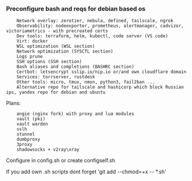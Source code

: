 ### Preconfigure bash and reqs for debian based os

        Network overlay: zerotier, nebula, defined, tailscale, ngrok
        Observability: nodeexporter, prometheus, alertmanager, cadvizor, victoriametrics - with precreated certs
        Dev tools: terraform, helm, kubectl, code server (VS code)
        Virt: docker
        WSL optimization (WSL section)
        Network optimization (SYSCTL section)
        Logs prune
        SSH options (SSH section)
        Bash aliases and completions (BASHRC section)
        Certbot: letsencrypt sslip.io/nip.io or/and own cloudflare domain
        Services: torrserver, rustdesk
        Other tools: micro, tmux, nmon, python3, fail2ban ...
        Alternative repo for tailscale and hashicorp which block Russian ips, yandex repo for debian and ubuntu
Plans:

        angie (nginx fork) with proxy and lua modules
        vault (pki)
        vault warden
        sslh
        stunnel
        dumbproxy
        3proxy
        shadowsocks + v2ray\xray

Configure in config.sh or create configself.sh

If you add own .sh scripts dont forget 'git add --chmod=+x -- *.sh'

